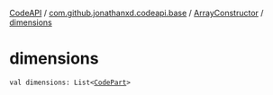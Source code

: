 [CodeAPI](../../index.md) / [com.github.jonathanxd.codeapi.base](../index.md) / [ArrayConstructor](index.md) / [dimensions](.)

# dimensions

`val dimensions: List<`[`CodePart`](../../com.github.jonathanxd.codeapi/-code-part/index.md)`>`
